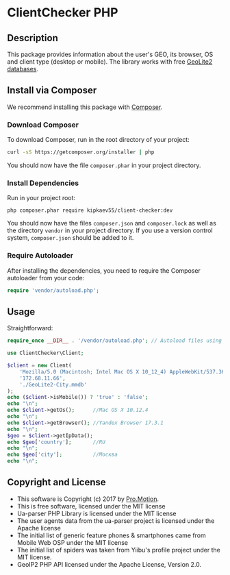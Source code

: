 # ClientChecker PHP #

## Description ##

This package provides information about the user's GEO,
its browser, OS and client type (desktop or mobile).
The library works with free [GeoLite2 databases](http://dev.maxmind.com/geoip/geoip2/geolite2/).

## Install via Composer ##

We recommend installing this package with [Composer](http://getcomposer.org/).

### Download Composer ###

To download Composer, run in the root directory of your project:

```bash
curl -sS https://getcomposer.org/installer | php
```

You should now have the file `composer.phar` in your project directory.

### Install Dependencies ###

Run in your project root:

```
php composer.phar require kipkaev55/client-checker:dev
```

You should now have the files `composer.json` and `composer.lock` as well as
the directory `vendor` in your project directory. If you use a version control
system, `composer.json` should be added to it.

### Require Autoloader ###

After installing the dependencies, you need to require the Composer autoloader
from your code:

```php
require 'vendor/autoload.php';
```

## Usage ##

Straightforward:

```php
require_once __DIR__ . '/vendor/autoload.php'; // Autoload files using Composer autoload

use ClientChecker\Client;

$client = new Client(
    'Mozilla/5.0 (Macintosh; Intel Mac OS X 10_12_4) AppleWebKit/537.36 (KHTML, like Gecko) Chrome/56.0.2924.87 YaBrowser/17.3.1.838 Yowser/2.5 Safari/537.36',
    '172.68.11.66',
    './GeoLite2-City.mmdb'
);
echo ($client->isMobile()) ? 'true' : 'false';
echo "\n";
echo $client->getOs();      //Mac OS X 10.12.4
echo "\n";
echo $client->getBrowser(); //Yandex Browser 17.3.1
echo "\n";
$geo = $client->getIpData();
echo $geo['country'];       //RU
echo "\n"; 
echo $geo['city'];          //Москва
echo "\n";
```

## Copyright and License ##

* This software is Copyright (c) 2017 by [Pro.Motion](http://prmotion.ru).
* This is free software, licensed under the MIT license
* Ua-parser PHP Library is licensed under the MIT license
* The user agents data from the ua-parser project is licensed under the Apache license
* The initial list of generic feature phones & smartphones came from Mobile Web OSP under the MIT license
* The initial list of spiders was taken from Yiibu's profile project under the MIT license.
* GeoIP2 PHP API licensed under the Apache License, Version 2.0.

